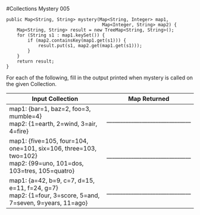 #Collections Mystery 005

```
public Map<String, String> mystery(Map<String, Integer> map1,
                                    Map<Integer, String> map2) {
    Map<String, String> result = new TreeMap<String, String>();
    for (String s1 : map1.keySet()) {
        if (map2.containsKey(map1.get(s1))) {
            result.put(s1, map2.get(map1.get(s1)));
        }
    }
    return result;
}
```

For each of the following, fill in the output printed when mystery is called on the given Collection.

| Input Collection        | Map Returned        |
| ------------- |:---------:|
| map1: {bar=1, baz=2, foo=3, mumble=4} <br> map2: {1=earth, 2=wind, 3=air, 4=fire}      | _______________________________ |
| map1: {five=105, four=104, one=101, six=106, three=103, two=102} <br> map2: {99=uno, 101=dos, 103=tres, 105=quatro}      | _______________________________      |
| map1: {a=42, b=9, c=7, d=15, e=11, f=24, g=7} <br> map2: {1=four, 3=score, 5=and, 7=seven, 9=years, 11=ago} | _______________________________      |